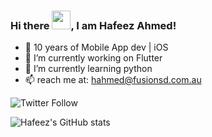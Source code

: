 ### Hi there <img src="https://raw.githubusercontent.com/MartinHeinz/MartinHeinz/master/wave.gif" width="30px">, I am Hafeez Ahmed!


- 📱 10 years of Mobile App dev | iOS 
- 🔭 I’m currently working on Flutter
- 🌱 I’m currently learning python
- 📫 reach me at: hahmed@fusionsd.com.au


<img alt="Twitter Follow" src="https://img.shields.io/twitter/follow/imhafeezkpk?style=social">



![Hafeez's GitHub stats](https://github-readme-stats.vercel.app/api?username=imhafeez&show_icons=true)






